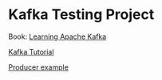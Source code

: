 # Kafka Testing Project

Book: [Learning Apache Kafka](https://www.safaribooksonline.com/library/view/learning-apache-kafka/9781784393090/)

[Kafka Tutorial](http://cloudurable.com/blog/kafka-tutorial/index.html)

[Producer example](http://cloudurable.com/blog/kafka-tutorial-kafka-producer/index.html)
